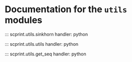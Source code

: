 # Documentation for the `utils` modules

::: scprint.utils.sinkhorn
    handler: python

::: scprint.utils.utils
    handler: python

::: scprint.utils.get_seq
    handler: python